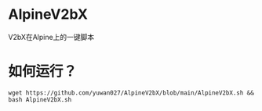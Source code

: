 # AlpineV2bX
V2bX在Alpine上的一键脚本
# 如何运行？
```wget https://github.com/yuwan027/AlpineV2bX/blob/main/AlpineV2bX.sh && bash AlpineV2bX.sh```

